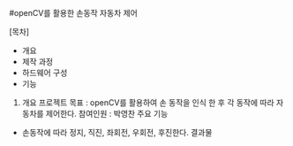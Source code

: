 #openCV를 활용한 손동작 자동차 제어

[목차]
- 개요
- 제작 과정
- 하드웨어 구성
- 기능

1. 개요
프로젝트 목표 : openCV를 활용하여 손 동작을 인식 한 후 각 동작에 따라 자동차를 제어한다.
참여인원 : 박영찬
주요 기능
 - 손동작에 따라 정지, 직진, 좌회전, 우회전, 후진한다.
결과물
